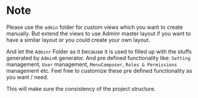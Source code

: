# Note
Please use the ```admin``` folder for custom views which you want to create manually.
But extend the views to use Adminr master layout if you want to have a similar layout or you could create your own layout.


And let the ```Adminr``` Folder as it because it is used to filled up with the stuffs generated by ```AdminR``` generator. And pre defined functionality like: ```Setting``` management, ```User``` management, ```MenuComposer```, ```Roles & Permissions``` management etc.
Feel free to customize these pre defined functionality as you want / need.

This will make sure the consistency of the project structure.